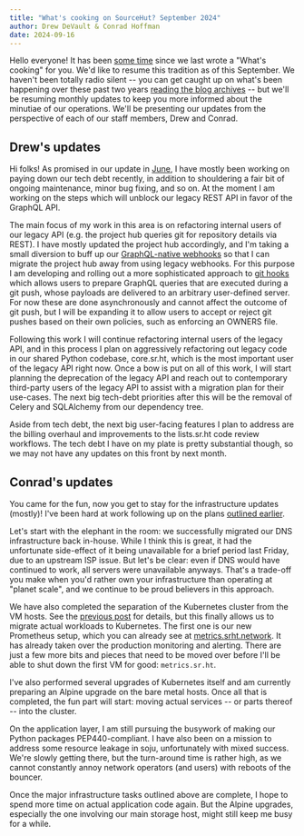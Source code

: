 ```yaml
---
title: "What's cooking on SourceHut? September 2024"
author: Drew DeVault & Conrad Hoffman
date: 2024-09-16
---
```


Hello everyone! It has been [some time][previously] since we last wrote a
"What's cooking" for you. We'd like to resume this tradition as of this
September. We haven't been totally radio silent -- you can get caught up on
what's been happening over these past two years [reading the blog
archives][archives] -- but we'll be resuming monthly updates to keep you more
informed about the minutiae of our operations. We'll be presenting our updates
from the perspective of each of our staff members, Drew and Conrad.

[previously]: https://sourcehut.org/blog/2022-10-18-whats-cooking-october-2022/
[archives]: https://sourcehut.org/blog

## Drew's updates

Hi folks! As promised in our update in [June][june update], I have mostly been
working on paying down our tech debt recently, in addition to shouldering a fair
bit of ongoing maintenance, minor bug fixing, and so on. At the moment I am
working on the steps which will unblock our legacy REST API in favor of the
GraphQL API.

[june update]: https://sourcehut.org/blog/2024-06-04-status-and-plans/

The main focus of my work in this area is on refactoring internal users of our
legacy API (e.g. the project hub queries git for repository details via REST). I
have mostly updated the project hub accordingly, and I'm taking a small
diversion to buff up our [GraphQL-native webhooks][gql hooks] so that I can
migrate the project hub away from using legacy webhooks. For this purpose I am
developing and rolling out a more sophisticated approach to [git hooks] which
allows users to prepare GraphQL queries that are executed during a git push,
whose payloads are delivered to an arbitrary user-defined server. For now these
are done asynchronously and cannot affect the outcome of git push, but I will be
expanding it to allow users to accept or reject git pushes based on their own
policies, such as enforcing an OWNERS file.

[gql hooks]: https://sourcehut.org/blog/2021-08-25-graphql-native-webhooks/
[git hooks]: https://git-scm.com/docs/githooks/2.27.0

Following this work I will continue refactoring internal users of the legacy
API, and in this process I plan on aggressively refactoring out legacy code in
our shared Python codebase, core.sr.ht, which is the most important user of the
legacy API right now. Once a bow is put on all of this work, I will start
planning the deprecation of the legacy API and reach out to contemporary
third-party users of the legacy API to assist with a migration plan for their
use-cases. The next big tech-debt priorities after this will be the removal of
Celery and SQLAlchemy from our dependency tree.

Aside from tech debt, the next big user-facing features I plan to address are
the billing overhaul and improvements to the lists.sr.ht code review workflows.
The tech debt I have on my plate is pretty substantial though, so we may not
have any updates on this front by next month.

## Conrad's updates

You came for the fun, now you get to stay for the infrastructure updates
(mostly)! I've been hard at work following up on the plans [outlined
earlier][infra update].

[infra update]: https://sourcehut.org/blog/2024-06-12-infrastructure-updates/

Let's start with the elephant in the room: we successfully migrated our DNS
infrastructure back in-house. While I think this is great, it had the
unfortunate side-effect of it being unavailable for a brief period last Friday,
due to an upstream ISP issue. But let's be clear: even if DNS would have
continued to work, all servers were unavailable anyways. That's a trade-off you
make when you'd rather own your infrastructure than operating at "planet
scale", and we continue to be proud believers in this approach.

We have also completed the separation of the Kubernetes cluster from the VM
hosts. See the [previous post][infra update] for details, but this finally
allows us to migrate actual workloads to Kubernetes. The first one is our new
Prometheus setup, which you can already see at
[metrics.srht.network](https://metrics.srht.network). It has already taken over
the production monitoring and alerting. There are just a few more bits and
pieces that need to be moved over before I'll be able to shut down the first
VM for good: `metrics.sr.ht`.

I've also performed several upgrades of Kubernetes itself and am currently
preparing an Alpine upgrade on the bare metal hosts. Once all that is
completed, the fun part will start: moving actual services -- or parts thereof
-- into the cluster.

On the application layer, I am still pursuing the busywork of making our Python
packages PEP440-compliant. I have also been on a mission to address some
resource leakage in soju, unfortunately with mixed success. We're slowly
getting there, but the turn-around time is rather high, as we cannot constantly
annoy network operators (and users) with reboots of the bouncer.

Once the major infrastructure tasks outlined above are complete, I hope to
spend more time on actual application code again. But the Alpine upgrades,
especially the one involving our main storage host, might still keep me busy
for a while.

